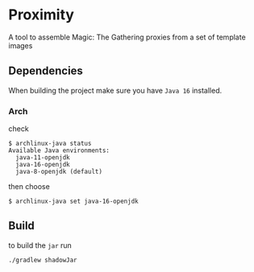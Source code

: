 # Proximity
A tool to assemble Magic: The Gathering proxies from a set of template images


## Dependencies 

When building the project make sure you have `Java 16` installed.    

### Arch 

check 

    $ archlinux-java status
    Available Java environments:
      java-11-openjdk
      java-16-openjdk
      java-8-openjdk (default)

then choose 

    $ archlinux-java set java-16-openjdk



## Build 

to build the `jar` run 

    ./gradlew shadowJar 

